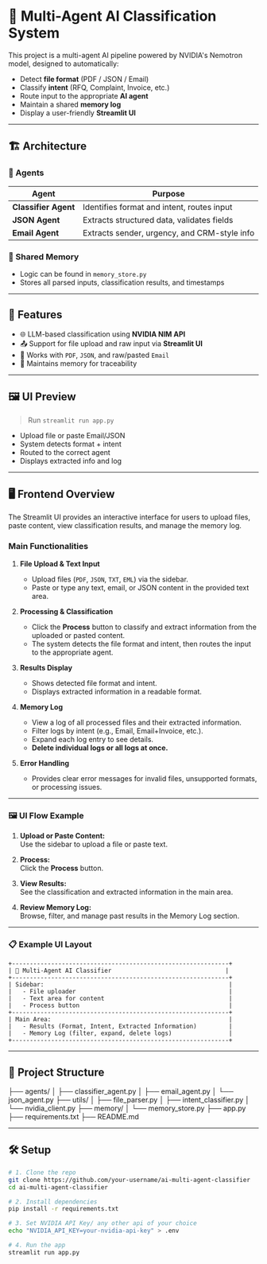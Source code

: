 # 🧠 Multi-Agent AI Classification System

This project is a multi-agent AI pipeline powered by NVIDIA's Nemotron model, designed to automatically:

- Detect **file format** (PDF / JSON / Email)
- Classify **intent** (RFQ, Complaint, Invoice, etc.)
- Route input to the appropriate **AI agent**
- Maintain a shared **memory log**
- Display a user-friendly **Streamlit UI**

---

## 🏗️ Architecture

### 🔸 Agents

| Agent           | Purpose                                         |
|------------------|-------------------------------------------------|
| **Classifier Agent** | Identifies format and intent, routes input      |
| **JSON Agent**       | Extracts structured data, validates fields      |
| **Email Agent**      | Extracts sender, urgency, and CRM-style info   |

### 🔸 Shared Memory

- Logic can be found in `memory_store.py`
- Stores all parsed inputs, classification results, and timestamps

---

## 🚀 Features

- 🌐 LLM-based classification using **NVIDIA NIM API**
- 📤 Support for file upload and raw input via **Streamlit UI**
- 📄 Works with `PDF`, `JSON`, and raw/pasted `Email`
- 🧠 Maintains memory for traceability

---

## 🖼️ UI Preview

> Run `streamlit run app.py`

- Upload file or paste Email/JSON
- System detects format + intent
- Routed to the correct agent
- Displays extracted info and log

---

## 🖥️ Frontend Overview

The Streamlit UI provides an interactive interface for users to upload files, paste content, view classification results, and manage the memory log.

### Main Functionalities

1. **File Upload & Text Input**
   - Upload files (`PDF`, `JSON`, `TXT`, `EML`) via the sidebar.
   - Paste or type any text, email, or JSON content in the provided text area.

2. **Processing & Classification**
   - Click the **Process** button to classify and extract information from the uploaded or pasted content.
   - The system detects the file format and intent, then routes the input to the appropriate agent.

3. **Results Display**
   - Shows detected file format and intent.
   - Displays extracted information in a readable format.

4. **Memory Log**
   - View a log of all processed files and their extracted information.
   - Filter logs by intent (e.g., Email, Email+Invoice, etc.).
   - Expand each log entry to see details.
   - **Delete individual logs or all logs at once.**

5. **Error Handling**
   - Provides clear error messages for invalid files, unsupported formats, or processing issues.

---

### 🖼️ UI Flow Example

1. **Upload or Paste Content:**  
   Use the sidebar to upload a file or paste text.

2. **Process:**  
   Click the **Process** button.

3. **View Results:**  
   See the classification and extracted information in the main area.

4. **Review Memory Log:**  
   Browse, filter, and manage past results in the Memory Log section.

---

### 📋 Example UI Layout

```
+-------------------------------------------------------------+
| 📂 Multi-Agent AI Classifier                                |
+-------------------------------------------------------------+
| Sidebar:                                                    |
|   - File uploader                                           |
|   - Text area for content                                   |
|   - Process button                                          |
+-------------------------------------------------------------+
| Main Area:                                                  |
|   - Results (Format, Intent, Extracted Information)         |
|   - Memory Log (filter, expand, delete logs)                |
+-------------------------------------------------------------+
```

---

## 📁 Project Structure
├── agents/
│ ├── classifier_agent.py
│ ├── email_agent.py
│ └── json_agent.py
├── utils/
│ ├── file_parser.py
│ ├── intent_classifier.py
│ └── nvidia_client.py
├── memory/
│ └── memory_store.py
├── app.py
├── requirements.txt
├── README.md



---

## 🛠️ Setup

```bash
# 1. Clone the repo
git clone https://github.com/your-username/ai-multi-agent-classifier
cd ai-multi-agent-classifier

# 2. Install dependencies
pip install -r requirements.txt

# 3. Set NVIDIA API Key/ any other api of your choice 
echo "NVIDIA_API_KEY=your-nvidia-api-key" > .env

# 4. Run the app
streamlit run app.py
```

